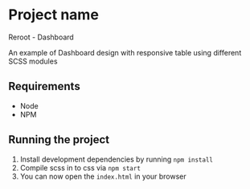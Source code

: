 # Project name

Reroot - Dashboard

An example of Dashboard design with responsive table using different SCSS modules


## Requirements

- Node
- NPM

## Running the project

1. Install development dependencies by running `npm install`
2. Compile scss in to css via `npm start`
3. You can now open the `index.html` in your browser
